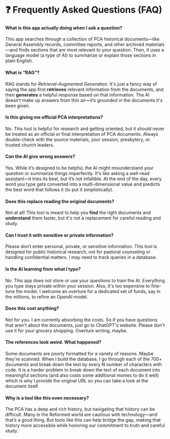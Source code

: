 # ❓ Frequently Asked Questions (FAQ)

#### **What is this app actually doing when I ask a question?**

This app searches through a collection of PCA historical documents—like General Assembly records, committee reports, and other archived materials—and finds sections that are most relevant to your question. Then, it uses a language model (a type of AI) to summarize or explain those sections in plain English.

#### **What is “RAG”?**

RAG stands for *Retrieval-Augmented Generation*. It's just a fancy way of saying the app first **retrieves** relevant information from the documents, and then **generates** a helpful response based on that information. The AI doesn’t make up answers from thin air—it’s grounded in the documents it's been given.

#### **Is this giving me official PCA interpretations?**

No. This tool is helpful for research and getting oriented, but it should never be treated as an official or final interpretation of PCA documents. Always double-check with the source materials, your session, presbytery, or trusted church leaders.

#### **Can the AI give wrong answers?**

Yes. While it’s designed to be helpful, the AI might misunderstand your question or summarize things imperfectly. It's like asking a well-read assistant—it tries its best, but it’s not infallible. At the end of the day, every word you type gets converted into a multi-dimensional value and predicts the best word that follows it (to put it simplistically). 

#### **Does this replace reading the original documents?**

Not at all! This tool is meant to help you **find** the right documents and **understand** them faster, but it's not a replacement for careful reading and study.

#### **Can I trust it with sensitive or private information?**

Please don’t enter personal, private, or sensitive information. This tool is designed for public historical research, not for pastoral counseling or handling confidential matters. I may need to track queries in a database.

#### **Is the AI learning from what I type?**

No. This app does not store or use your questions to train the AI. Everything you type stays private within your session. Also, it's too expensive to fine-tune the model. I welcome an overture for a dedicated set of funds, say in the millions, to refine an OpenAI model.

#### **Does this cost anything?**

Not for you. I am currently absorbing the costs. So if you have questions that aren't about the documents, just go to ChatGPT's website. Please don't use it for your grocery shopping. Overture writing, maybe. 

#### **The references look weird. What happened?**

Some documents are poorly formatted for a variety of reasons. Maybe they're scanned. When I build the database, I go through each of the 700+ documents and break down the text by every N number of characters with code. It is a harder problem to break down the text of each document into meaningful sections (and also costs some additional monies to do it well) which is why I provide the original URL so you can take a look at the document itself. 

#### **Why is a tool like this even necessary?**

The PCA has a deep and rich history, but navigating that history can be difficult. Many in the Reformed world are cautious with technology—and that’s a good thing. But tools like this can help bridge the gap, making that history more accessible while honoring our commitment to truth and careful study.
